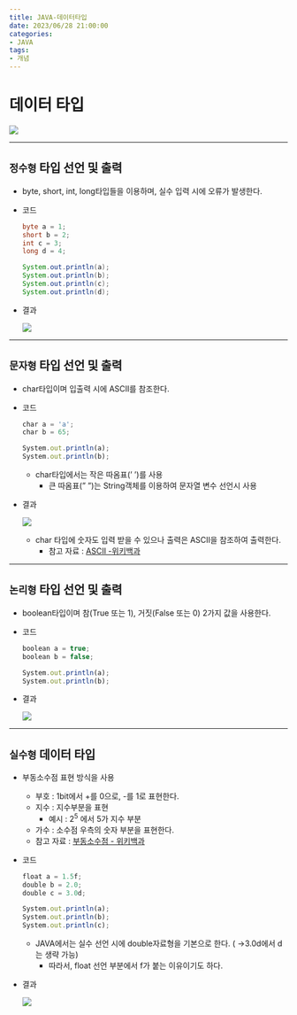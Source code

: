 ```yaml
---
title: JAVA-데이터타입
date: 2023/06/28 21:00:00
categories:
- JAVA
tags:
- 개념
---
```


# **데이터 타입**
![](/Images/2023/06/JAVA-데이터타입/Untitled.png)

---
## **`정수형` 타입 선언 및 출력**

- byte, short, int, long타입들을 이용하며, 실수 입력 시에 오류가 발생한다.

- 코드
    
    ```java
    byte a = 1;
    short b = 2;
    int c = 3;
    long d = 4;
    
    System.out.println(a);
    System.out.println(b);
    System.out.println(c);
    System.out.println(d);
    ```
    

- 결과
    
    ![](/Images/2023/06/JAVA-데이터타입/Untitled%201.png)
    
---
## `문자형` 타입 선언 및 출력

- char타입이며 입출력 시에 ASCII를 참조한다.

- 코드
    
    ```jsx
    char a = 'a';
    char b = 65;
    
    System.out.println(a);
    System.out.println(b);
    ```
    
    - char타입에서는 작은 따옴표(’ ’)를 사용
        - 큰 따옴표(” ”)는 String객체를 이용하여 문자열 변수 선언시 사용

- 결과
    
    ![](/Images/2023/06/JAVA-데이터타입/Untitled%202.png)
    
    - char 타입에 숫자도 입력 받을 수 있으나 출력은 ASCII을 참조하여 출력한다.
        - 참고 자료 : [ASCII -위키백과](https://ko.wikipedia.org/wiki/ASCII)
    
---
## `논리형` 타입 선언 및 출력

- boolean타입이며 참(True 또는 1), 거짓(False 또는 0) 2가지 값을 사용한다.

- 코드
    
    ```jsx
    boolean a = true;
    boolean b = false;
    
    System.out.println(a);
    System.out.println(b);
    ```
    

- 결과
    
    ![](/Images/2023/06/JAVA-데이터타입/Untitled%203.png)
    
---
## `실수형` 데이터 타입

- 부동소수점 표현 방식을 사용
    - 부호 : 1bit에서 +를 0으로, -를 1로 표현한다.
    - 지수 : 지수부분을 표현
        - 예시 : $2^5$ 에서 5가 지수 부분
    - 가수 : 소수점 우측의 숫자 부분을 표현한다.
    - 참고 자료 : [부동소수점 - 위키백과](https://ko.wikipedia.org/wiki/%EB%B6%80%EB%8F%99%EC%86%8C%EC%88%98%EC%A0%90)
    
- 코드
    
    ```jsx
    float a = 1.5f;
    double b = 2.0;
    double c = 3.0d;
    
    System.out.println(a);
    System.out.println(b);
    System.out.println(c);
    ```
    
    - JAVA에서는 실수 선언 시에 double자료형을 기본으로 한다. ( →3.0d에서 d는 생략 가능)
        - 따라서, float 선언 부분에서 f가 붙는 이유이기도 하다.
    
- 결과
    
    ![](/Images/2023/06/JAVA-데이터타입/Untitled%204.png)